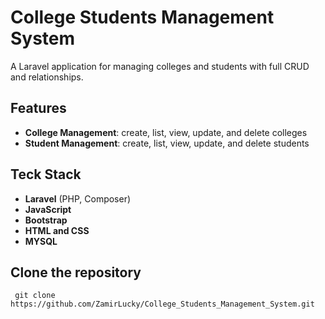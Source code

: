 # College Students Management System
A Laravel application for managing colleges and students with full CRUD and relationships.

## Features
- **College Management**: create, list, view, update, and delete colleges
- **Student Management**: create, list, view, update, and delete students

 ## Teck Stack
 - **Laravel** (PHP, Composer)
 - **JavaScript**
 - **Bootstrap**
 - **HTML and CSS**
 - **MYSQL** 

## Clone the repository
     git clone https://github.com/ZamirLucky/College_Students_Management_System.git
   
